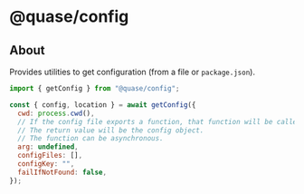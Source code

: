 # @quase/config

## About

Provides utilities to get configuration (from a file or `package.json`).

```js
import { getConfig } from "@quase/config";

const { config, location } = await getConfig({
  cwd: process.cwd(),
  // If the config file exports a function, that function will be called with this argument.
  // The return value will be the config object.
  // The function can be asynchronous.
  arg: undefined,
  configFiles: [],
  configKey: "",
  failIfNotFound: false,
});
```
